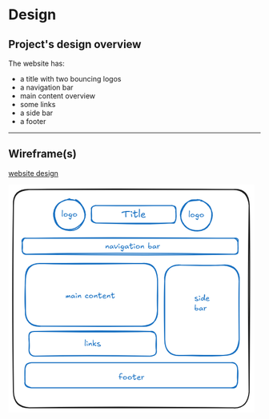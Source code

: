 # Design

## Project's design overview

The website has:

- a title with two bouncing logos
- a navigation bar
- main content overview
- some links
- a side bar
- a footer

---

## Wireframe(s)

[website design](https://excalidraw.com/#json=yxTjpcddj1_DaHLbm9Cbe,23TYyfWpGVYSogqxhxoU6w)

![website design](./design.png)
